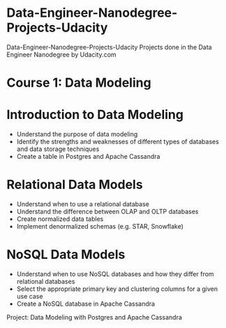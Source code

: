 # Data-Engineer-Nanodegree-Projects-Udacity
Data-Engineer-Nanodegree-Projects-Udacity Projects done in the Data Engineer Nanodegree by Udacity.com  

# Course 1: Data Modeling 

# Introduction to Data Modeling 
- Understand the purpose of data modeling 
- Identify the strengths and weaknesses of different types of databases and data storage techniques
- Create a table in Postgres and Apache Cassandra 

# Relational Data Models 
- Understand when to use a relational database 
- Understand the difference between OLAP and OLTP databases 
- Create normalized data tables 
- Implement denormalized schemas (e.g. STAR, Snowflake) 

# NoSQL Data Models 
- Understand when to use NoSQL databases and how they differ from relational databases 
- Select the appropriate primary key and clustering columns for a given use case 
- Create a NoSQL database in Apache Cassandra 

Project: Data Modeling with Postgres and Apache Cassandra
